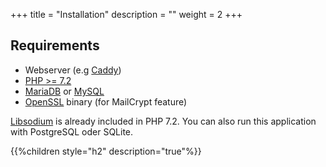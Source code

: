 +++
title = "Installation"
description = ""
weight = 2
+++

## Requirements

 * Webserver (e.g [Caddy](https://caddyserver.com/))
 * [PHP >= 7.2](https://secure.php.net/)
 * [MariaDB](https://mariadb.org/) or [MySQL](https://mysql.com/)
 * [OpenSSL](https://www.openssl.org/) binary (for MailCrypt feature)

[Libsodium](https://download.libsodium.org/doc/) is already included in PHP 7.2. You can also run this application with PostgreSQL oder SQLite.

{{%children style="h2" description="true"%}}
